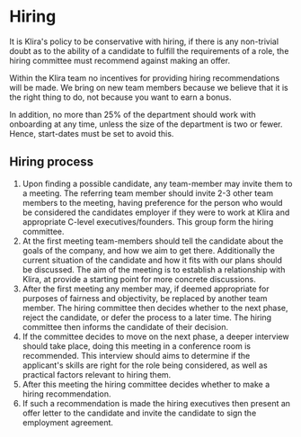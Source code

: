 # Hiring

It is Klira's policy to be conservative with hiring, if there is any
non-trivial doubt as to the ability of a candidate to fulfill the
requirements of a role, the hiring committee must recommend against
making an offer.

Within the Klira team no incentives for providing hiring
recommendations will be made. We bring on new team members because we
believe that it is the right thing to do, not because you want to earn
a bonus.

In addition, no more than 25% of the department should work with
onboarding at any time, unless the size of the department is two or
fewer. Hence, start-dates must be set to avoid this.

## Hiring process

1. Upon finding a possible candidate, any team-member may invite them
   to a meeting. The referring team member should invite 2-3 other
   team members to the meeting, having preference for the person who
   would be considered the candidates employer if they were to work at
   Klira and appropriate C-level executives/founders. This group form
   the hiring committee.
2. At the first meeting team-members should tell the candidate about
   the goals of the company, and how we aim to get there. Additionally
   the current situation of the candidate and how it fits with our
   plans should be discussed. The aim of the meeting is to establish a
   relationship with Klira, at provide a starting point for more
   concrete discussions.
3. After the first meeting any member may, if deemed appropriate for purposes
   of fairness and objectivity, be replaced by another team
   member. The hiring committee then decides whether to the next
   phase, reject the candidate, or defer the process to a later
   time. The hiring committee then informs the candidate of their
   decision.
4. If the committee decides to move on the next phase, a deeper
   interview should take place, doing this meeting in a conference
   room is recommended. This interview should aims to determine if the
   applicant's skills are right for the role being considered, as well
   as practical factors relevant to hiring them.
5. After this meeting the hiring committee decides whether to make a
   hiring recommendation.
6. If such a recommendation is made the hiring executives then
   present an offer letter to the candidate and invite the candidate
   to sign the employment agreement.
